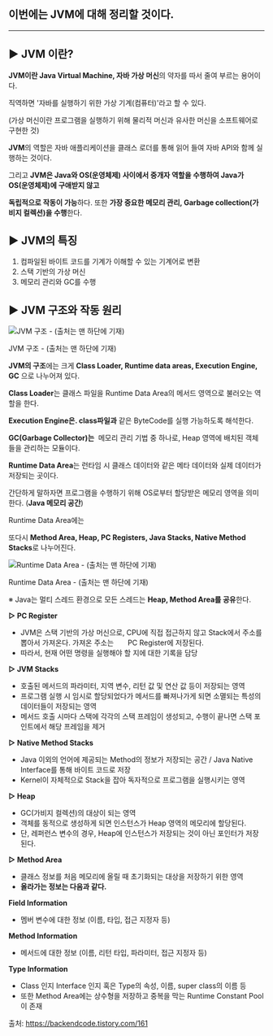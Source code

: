## 이번에는 **JVM에** 대해 정리할 것이다.

---

## ▶ JVM 이란?

**JVM이란 Java Virtual Machine, 자바 가상 머신**의 약자를 따서 줄여 부르는 용어이다.


직역하면 '자바를 실행하기 위한 가상 기계(컴퓨터)'라고 할 수 있다.

(가상 머신이란 프로그램을 실행하기 위해 물리적 머신과 유사한 머신을 소프트웨어로 구현한 것)

**JVM**의 역할은 자바 애플리케이션을 클래스 로더를 통해 읽어 들여 자바 API와 함께 실행하는 것이다.

그리고 **JVM은 Java와 OS(운영체제) 사이에서 중개자 역할을 수행하여 Java가 OS(운영체제)에 구애받지 않고**

**독립적으로 작동이 가능**하다. 또한 **가장 중요한 메모리 관리, Garbage collection(가비지 컬렉션)을 수행**한다.

## ▶ JVM의 특징

1. 컴파일된 바이트 코드를 기계가 이해할 수 있는 기계어로 변환
2. 스택 기반의 가상 머신
3. 메모리 관리와 GC를 수행

## ▶ JVM 구조와 작동 원리

![JVM 구조 - (출처는 맨 하단에 기재)](https://blog.kakaocdn.net/dn/cssiwB/btrDAQE2Zod/U7NTDqHKKGkKqpG3jOlBX0/img.png)

JVM 구조 - (출처는 맨 하단에 기재)

**JVM의 구조**에는 크게 **Class Loader, Runtime data areas, Execution Engine, GC** 으로 나누어져 있다.

**Class Loader**는 클래스 파일을 Runtime Data Area의 메서드 영역으로 불러오는 역할을 한다.

**Execution Engine은. class파일과** 같은 ByteCode를 실행 가능하도록 해석한다.

**GC(Garbage Collector)는**  메모리 관리 기법 중 하나로, Heap 영역에 배치된 객체들을 관리하는 모듈이다.

**Runtime Data Area**는 런타임 시 클래스 데이터와 같은 메타 데이터와 실제 데이터가 저장되는 곳이다.

간단하게 말하자면 프로그램을 수행하기 위해 OS로부터 할당받은 메모리 영역을 의미한다. (**Java 메모리 공간**)

Runtime Data Area에는

또다시 **Method Area, Heap, PC Registers, Java Stacks, Native Method Stacks**로 나누어진다.

![Runtime Data Area - (출처는 맨 하단에 기재)](https://blog.kakaocdn.net/dn/XLtjO/btrDyGDpp0C/K8wEGphqloy5uKZTC08Y7k/img.png)

Runtime Data Area - (출처는 맨 하단에 기재)

※ Java는 멀티 스레드 환경으로 모든 스레드는 **Heap, Method Area를 공유**한다.

**▷ PC Register**

- JVM은 스택 기반의 가상 머신으로, CPU에 직접 접근하지 않고 Stack에서 주소를 뽑아서 가져온다. 가져온 주소는       PC Register에 저장된다.
- 따라서, 현재 어떤 명령을 실행해야 할 지에 대한 기록을 담당

**▷ JVM Stacks**

- 호출된 메서드의 파라미터, 지역 변수, 리턴 값 및 연산 값 등이 저장되는 영역
- 프로그램 실행 시 임시로 할당되었다가 메서드를 빠져나가게 되면 소멸되는 특성의 데이터들이 저장되는 영역
- 메서드 호출 시마다 스택에 각각의 스택 프레임이 생성되고, 수행이 끝나면 스택 포인트에서 해당 프레임을 제거

**▷ Native Method Stacks**

- Java 이외의 언어에 제공되는 Method의 정보가 저장되는 공간 / Java Native Interface를 통해 바이트 코드로 저장
- Kernel이 자체적으로 Stack을 잡아 독자적으로 프로그램을 실행시키는 영역

**▷ Heap**

- GC(가비지 컬렉션)의 대상이 되는 영역
- 객체를 동적으로 생성하게 되면 인스턴스가 Heap 영역의 메모리에 할당된다.
- 단, 레퍼런스 변수의 경우, Heap에 인스턴스가 저장되는 것이 아닌 포인터가 저장된다.

**▷ Method Area**

- 클래스 정보를 처음 메모리에 올릴 때 초기화되는 대상을 저장하기 위한 영역
- **올라가는 정보는 다음과 같다.**

**Field Information**

- 멤버 변수에 대한 정보 (이름, 타입, 접근 지정자 등)

**Method Information**

- 메서드에 대한 정보 (이름, 리턴 타입, 파라미터, 접근 지정자 등)

**Type Information**

- Class 인지 Interface 인지 혹은 Type의 속성, 이름, super class의 이름 등
- 또한 Method Area에는 상수형을 저장하고 중복을 막는 Runtime Constant Pool이 존재

출처: https://backendcode.tistory.com/161